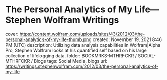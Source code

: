 # The Personal Analytics of My Life—Stephen Wolfram Writings

cover: https://content.wolfram.com/uploads/sites/43/2012/03/the-personal-analytics-of-my-life-thumb.png
created: November 19, 2021 8:46 PM (UTC)
description: Utilizing data analysis capabilities in Wolfram|Alpha Pro, Stephen Wolfram looks at his quantified self based on his large collection of lifelogging data.
folder: BOOKMRKS-MTHRFCKR / SOCIAL-MTHRFCKR / Blogs
tags: Social Media, blogs
url: https://writings.stephenwolfram.com/2012/03/the-personal-analytics-of-my-life